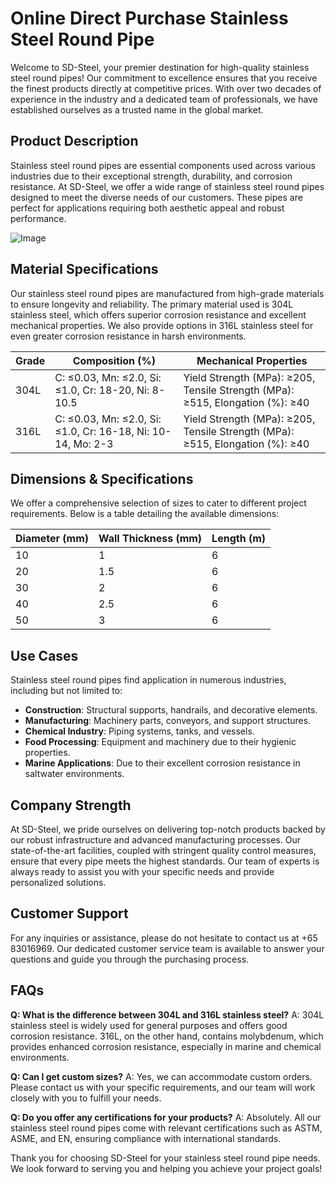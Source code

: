# Online Direct Purchase Stainless Steel Round Pipe

Welcome to SD-Steel, your premier destination for high-quality stainless steel round pipes! Our commitment to excellence ensures that you receive the finest products directly at competitive prices. With over two decades of experience in the industry and a dedicated team of professionals, we have established ourselves as a trusted name in the global market.

## Product Description

Stainless steel round pipes are essential components used across various industries due to their exceptional strength, durability, and corrosion resistance. At SD-Steel, we offer a wide range of stainless steel round pipes designed to meet the diverse needs of our customers. These pipes are perfect for applications requiring both aesthetic appeal and robust performance.

![Image](https://github.com/user-attachments/assets/2567258e-e124-4816-932d-1809bd27ef0b)

## Material Specifications

Our stainless steel round pipes are manufactured from high-grade materials to ensure longevity and reliability. The primary material used is 304L stainless steel, which offers superior corrosion resistance and excellent mechanical properties. We also provide options in 316L stainless steel for even greater corrosion resistance in harsh environments.

| Grade | Composition (%) | Mechanical Properties |
|-------|-----------------|------------------------|
| 304L  | C: ≤0.03, Mn: ≤2.0, Si: ≤1.0, Cr: 18-20, Ni: 8-10.5 | Yield Strength (MPa): ≥205, Tensile Strength (MPa): ≥515, Elongation (%): ≥40 |
| 316L  | C: ≤0.03, Mn: ≤2.0, Si: ≤1.0, Cr: 16-18, Ni: 10-14, Mo: 2-3 | Yield Strength (MPa): ≥205, Tensile Strength (MPa): ≥515, Elongation (%): ≥40 |

## Dimensions & Specifications

We offer a comprehensive selection of sizes to cater to different project requirements. Below is a table detailing the available dimensions:

| Diameter (mm) | Wall Thickness (mm) | Length (m) |
|---------------|---------------------|------------|
| 10            | 1                   | 6          |
| 20            | 1.5                 | 6          |
| 30            | 2                   | 6          |
| 40            | 2.5                 | 6          |
| 50            | 3                   | 6          |

## Use Cases

Stainless steel round pipes find application in numerous industries, including but not limited to:
- **Construction**: Structural supports, handrails, and decorative elements.
- **Manufacturing**: Machinery parts, conveyors, and support structures.
- **Chemical Industry**: Piping systems, tanks, and vessels.
- **Food Processing**: Equipment and machinery due to their hygienic properties.
- **Marine Applications**: Due to their excellent corrosion resistance in saltwater environments.

## Company Strength

At SD-Steel, we pride ourselves on delivering top-notch products backed by our robust infrastructure and advanced manufacturing processes. Our state-of-the-art facilities, coupled with stringent quality control measures, ensure that every pipe meets the highest standards. Our team of experts is always ready to assist you with your specific needs and provide personalized solutions.

## Customer Support

For any inquiries or assistance, please do not hesitate to contact us at +65 83016969. Our dedicated customer service team is available to answer your questions and guide you through the purchasing process.

## FAQs

**Q: What is the difference between 304L and 316L stainless steel?**
A: 304L stainless steel is widely used for general purposes and offers good corrosion resistance. 316L, on the other hand, contains molybdenum, which provides enhanced corrosion resistance, especially in marine and chemical environments.

**Q: Can I get custom sizes?**
A: Yes, we can accommodate custom orders. Please contact us with your specific requirements, and our team will work closely with you to fulfill your needs.

**Q: Do you offer any certifications for your products?**
A: Absolutely. All our stainless steel round pipes come with relevant certifications such as ASTM, ASME, and EN, ensuring compliance with international standards.

Thank you for choosing SD-Steel for your stainless steel round pipe needs. We look forward to serving you and helping you achieve your project goals!